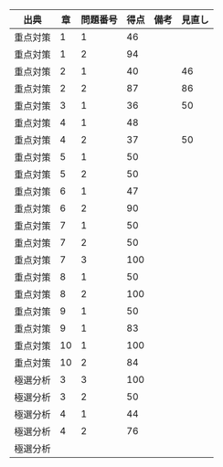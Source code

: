 | 出典     | 章 | 問題番号 | 得点 | 備考 | 見直し |
| -------- | -- | -------- | ---- | ---- | ------ |
| 重点対策 | 1  | 1        | 46   |      |        |
| 重点対策 | 1  | 2        | 94   |      |        |
| 重点対策 | 2  | 1        | 40   |      | 46     |
| 重点対策 | 2  | 2        | 87   |      | 86     |
| 重点対策 | 3  | 1        | 36   |      | 50     |
| 重点対策 | 4  | 1        | 48   |      |        |
| 重点対策 | 4  | 2        | 37   |      | 50     |
| 重点対策 | 5  | 1        | 50   |      |        |
| 重点対策 | 5  | 2        | 50   |      |        |
| 重点対策 | 6  | 1        | 47   |      |        |
| 重点対策 | 6  | 2        | 90   |      |        |
| 重点対策 | 7  | 1        | 50   |      |        |
| 重点対策 | 7  | 2        | 50   |      |        |
| 重点対策 | 7  | 3        | 100  |      |        |
| 重点対策 | 8  | 1        | 50   |      |        |
| 重点対策 | 8  | 2        | 100  |      |        |
| 重点対策 | 9  | 1        | 50   |      |        |
| 重点対策 | 9  | 1        | 83   |      |        |
| 重点対策 | 10 | 1        | 100  |      |        |
| 重点対策 | 10 | 2        | 84   |      |        |
| 極選分析 | 3  | 3        | 100  |      |        |
| 極選分析 | 3  | 2        | 50   |      |        |
| 極選分析 | 4  | 1        | 44   |      |        |
| 極選分析 | 4  | 2        | 76   |      |        |
| 極選分析 |    |          |      |      |        |
